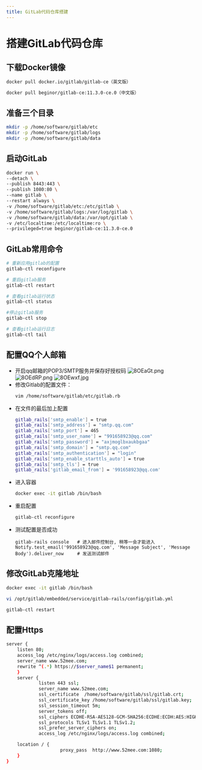 ```yaml
---
title: GitLab代码仓库搭建
---
```


# 搭建GitLab代码仓库

## 下载Docker镜像

```bash
docker pull docker.io/gitlab/gitlab-ce（英文版）

docker pull beginor/gitlab-ce:11.3.0-ce.0（中文版）
```

## 准备三个目录

```bash
mkdir -p /home/software/gitlab/etc
mkdir -p /home/software/gitlab/logs
mkdir -p /home/software/gitlab/data
```

## 启动GitLab

```bash
docker run \
--detach \
--publish 8443:443 \
--publish 1080:80 \
--name gitlab \
--restart always \
-v /home/software/gitlab/etc:/etc/gitlab \
-v /home/software/gitlab/logs:/var/log/gitlab \
-v /home/software/gitlab/data:/var/opt/gitlab \
-v /etc/localtime:/etc/localtime:ro \
--privileged=true beginor/gitlab-ce:11.3.0-ce.0
```

## GitLab常用命令

```bash
# 重新应用gitlab的配置
gitlab-ctl reconfigure

# 重启gitlab服务
gitlab-ctl restart

# 查看gitlab运行状态
gitlab-ctl status

#停止gitlab服务
gitlab-ctl stop

# 查看gitlab运行日志
gitlab-ctl tail
```

## 配置QQ个人邮箱

* 开启qq邮箱的POP3/SMTP服务并保存好授权码
    ![8OEaGt.png](https://s1.ax1x.com/2020/03/24/8OEaGt.png)
    ![8OEdRP.png](https://s1.ax1x.com/2020/03/24/8OEdRP.png)
    ![8OEwxf.jpg](https://s1.ax1x.com/2020/03/24/8OEwxf.jpg)
* 修改Gitlab的配置文件：
    ```bash
    vim /home/software/gitlab/etc/gitlab.rb
    ```
* 在文件的最后加上配置
    ```bash
    gitlab_rails['smtp_enable'] = true
    gitlab_rails['smtp_address'] = "smtp.qq.com"
    gitlab_rails['smtp_port'] = 465
    gitlab_rails['smtp_user_name'] = "991658923@qq.com"
    gitlab_rails['smtp_password'] = "axjmoglbxaukbgaa"
    gitlab_rails['smtp_domain'] = "smtp.qq.com"
    gitlab_rails['smtp_authentication'] = "login"
    gitlab_rails['smtp_enable_starttls_auto'] = true
    gitlab_rails['smtp_tls'] = true
    gitlab_rails['gitlab_email_from'] = '991658923@qq.com'
    ```
* 进入容器
    ```bash
    docker exec -it gitlab /bin/bash
    ```
* 重启配置
    ```bash
    gitlab-ctl reconfigure
    ```
* 测试配置是否成功
    ```
    gitlab-rails console   # 进入邮件控制台, 稍等一会才能进入
    Notify.test_email('991658923@qq.com', 'Message Subject', 'Message Body').deliver_now     # 发送测试邮件
    ```

## 修改GitLab克隆地址

```bash
docker exec -it gitlab /bin/bash

vi /opt/gitlab/embedded/service/gitlab-rails/config/gitlab.yml

gitlab-ctl restart
```

## 配置Https

```bash
server {
    listen 80;
    access_log /etc/nginx/logs/access.log combined;
    server_name www.52mee.com;
    rewrite ^(.*) https://$server_name$1 permanent;
    }
    server {
            listen 443 ssl;
            server_name www.52mee.com;
            ssl_certificate  /home/software/gitlab/ssl/gitlab.crt;
            ssl_certificate_key /home/software/gitlab/ssl/gitlab.key;
            ssl_session_timeout 5m;
            server_tokens off;
            ssl_ciphers ECDHE-RSA-AES128-GCM-SHA256:ECDHE:ECDH:AES:HIGH:!NULL:!aNULL:!MD5:!ADH:!RC4;
            ssl_protocols TLSv1 TLSv1.1 TLSv1.2;
            ssl_prefer_server_ciphers on;
            access_log /etc/nginx/logs/access.log combined;

    location / {
                    proxy_pass  http://www.52mee.com:1080;
    }
}
```

<RightMenu />
